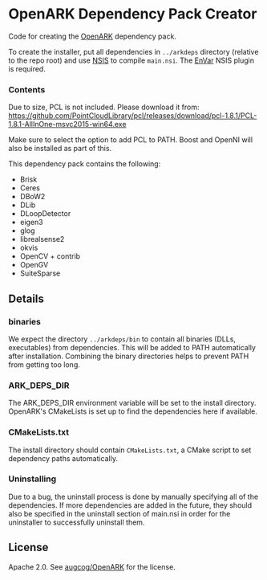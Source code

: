 # OpenARK Dependency Pack Creator

Code for creating the [OpenARK](https://github.com/augcog/openark) dependency pack.

To create the installer, put all dependencies in `../arkdeps` directory (relative to the repo root) and use [NSIS](https://nsis.sourceforge.io) to compile `main.nsi`. The [EnVar](https://nsis.sourceforge.io/EnVar_plug-in) NSIS plugin is required.

### Contents
Due to size, PCL is not included. Please download it from:
https://github.com/PointCloudLibrary/pcl/releases/download/pcl-1.8.1/PCL-1.8.1-AllInOne-msvc2015-win64.exe

Make sure to select the option to add PCL to PATH. Boost and OpenNI will also be installed as part of this.

This dependency pack contains the following:
- Brisk
- Ceres
- DBoW2
- DLib
- DLoopDetector
- eigen3
- glog
- librealsense2
- okvis
- OpenCV + contrib
- OpenGV
- SuiteSparse

## Details

### binaries 
 We expect the directory `../arkdeps/bin` to contain all binaries (DLLs, executables) from dependencies. This will be added to PATH automatically after installation. Combining the binary directories helps to prevent PATH from getting too long.
 
### ARK_DEPS_DIR
 The ARK_DEPS_DIR environment variable will be set to the install directory. OpenARK's CMakeLists is set up to find the dependencies here if available.
 
### CMakeLists.txt
 The install directory should contain `CMakeLists.txt`, a CMake script to set dependency paths automatically.

### Uninstalling
 Due to a bug, the uninstall process is done by manually specifying all of the dependencies. If more dependencies are added in the future, they should also be specified in the uninstall section of main.nsi in order for the uninstaller to successfully  uninstall them.
 
## License
Apache 2.0. See [augcog/OpenARK](https://github.com/augcog/openark) for the license.

